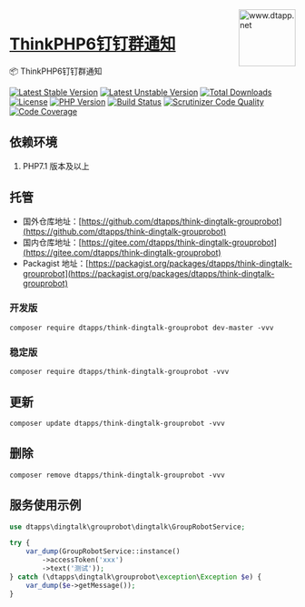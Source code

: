<img align="right" width="100" src="https://kodo-cdn.dtapp.net/04/999e9f2f06d396968eacc10ce9bc8a.png" alt="www.dtapp.net"/>

<h1 align="left"><a href="https://www.dtapp.net/">ThinkPHP6钉钉群通知</a></h1>

📦 ThinkPHP6钉钉群通知

[![Latest Stable Version](https://poser.pugx.org/dtapps/think-dingtalk-grouprobot/v/stable)](https://packagist.org/packages/dtapps/think-dingtalk-grouprobot) 
[![Latest Unstable Version](https://poser.pugx.org/dtapps/think-dingtalk-grouprobot/v/unstable)](https://packagist.org/packages/dtapps/think-dingtalk-grouprobot) 
[![Total Downloads](https://poser.pugx.org/dtapps/think-dingtalk-grouprobot/downloads)](https://packagist.org/packages/dtapps/think-dingtalk-grouprobot) 
[![License](https://poser.pugx.org/dtapps/think-dingtalk-grouprobot/license)](https://packagist.org/packages/dtapps/think-dingtalk-grouprobot)
[![PHP Version](https://img.shields.io/badge/php-%3E%3D7.1-8892BF.svg)](http://www.php.net/)
[![Build Status](https://travis-ci.org/dtapps/think-dingtalk-grouprobot.svg?branch=6.0)](https://travis-ci.org/dtapps/think-dingtalk-grouprobot)
[![Scrutinizer Code Quality](https://scrutinizer-ci.com/g/dtapps/think-dingtalk-grouprobot/badges/quality-score.png?b=6.0)](https://scrutinizer-ci.com/g/dtapps/think-dingtalk-grouprobot/?branch=6.0)
[![Code Coverage](https://scrutinizer-ci.com/g/dtapps/think-dingtalk-grouprobot/badges/coverage.png?b=6.0)](https://scrutinizer-ci.com/g/dtapps/think-dingtalk-grouprobot/?branch=6.0)

## 依赖环境

1. PHP7.1 版本及以上

## 托管

- 国外仓库地址：[https://github.com/dtapps/think-dingtalk-grouprobot](https://github.com/dtapps/think-dingtalk-grouprobot)
- 国内仓库地址：[https://gitee.com/dtapps/think-dingtalk-grouprobot](https://gitee.com/dtapps/think-dingtalk-grouprobot)
- Packagist 地址：[https://packagist.org/packages/dtapps/think-dingtalk-grouprobot](https://packagist.org/packages/dtapps/think-dingtalk-grouprobot)

### 开发版
```text
composer require dtapps/think-dingtalk-grouprobot dev-master -vvv
```

### 稳定版
```text
composer require dtapps/think-dingtalk-grouprobot -vvv
```

## 更新

```text
composer update dtapps/think-dingtalk-grouprobot -vvv
```

## 删除

```text
composer remove dtapps/think-dingtalk-grouprobot -vvv
```

## 服务使用示例

```php
use dtapps\dingtalk\grouprobot\dingtalk\GroupRobotService;

try {
    var_dump(GroupRobotService::instance()
        ->accessToken('xxx')
        ->text('测试'));
} catch (\dtapps\dingtalk\grouprobot\exception\Exception $e) {
    var_dump($e->getMessage());
}
```
